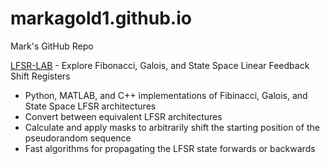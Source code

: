 # markagold1.github.io
Mark's GitHub Repo

[LFSR-LAB](https://github.com/markagold1/LFSR-LAB) - Explore Fibonacci, Galois, and State Space Linear Feedback Shift Registers
* Python, MATLAB, and C++ implementations of Fibinacci, Galois, and State Space LFSR architectures
* Convert between equivalent LFSR architectures
* Calculate and apply masks to arbitrarily shift the starting position of the pseudorandom sequence
* Fast algorithms for propagating the LFSR state forwards or backwards

